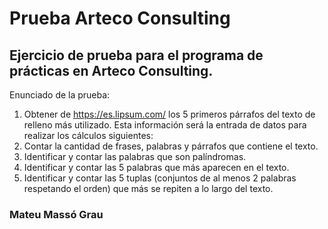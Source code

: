 # Prueba Arteco Consulting


## Ejercicio de prueba para el programa de prácticas en Arteco Consulting.

Enunciado de la prueba:

1. Obtener de https://es.lipsum.com/ los 5 primeros párrafos del texto de relleno más
utilizado. Esta información será la entrada de datos para realizar los cálculos siguientes:
2. Contar la cantidad de frases, palabras y párrafos que contiene el texto.
3. Identificar y contar las palabras que son palíndromas.
4. Identificar y contar las 5 palabras que más aparecen en el texto.
5. Identificar y contar las 5 tuplas (conjuntos de al menos 2 palabras respetando el orden)
que más se repiten a lo largo del texto.

### Mateu Massó Grau